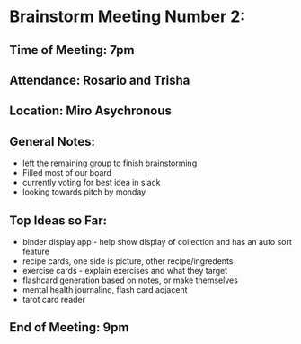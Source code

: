 # Brainstorm Meeting Number 2:

## Time of Meeting: 7pm

## Attendance: Rosario and Trisha

## Location: Miro Asychronous

## General Notes:
  - left the remaining group to finish brainstorming
  - Filled most of our board
  - currently voting for best idea in slack
  - looking towards pitch by monday

## Top Ideas so Far:
  - binder display app - help show display of collection and has an auto sort feature
  - recipe cards, one side is picture, other recipe/ingredents
  - exercise cards - explain exercises and what they target
  - flashcard generation based on notes, or make themselves
  - mental health journaling, flash card adjacent
  - tarot card reader

## End of Meeting: 9pm
